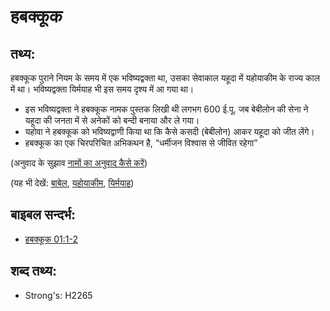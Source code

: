 # हबक्कूक #

## तथ्य: ##

हबक्कूक पुराने नियम के समय में एक भविष्यद्वक्ता था, उसका सेवाकाल यहूदा में यहोयाकीम के राज्य काल में था। भविष्यद्वक्ता यिर्मयाह भी इस समय दृश्य में आ गया था।

* इस भविष्यद्वक्ता ने हबक्कूक नामक पुस्तक लिखी थी लगभग 600 ई.पू. जब बेबीलोन की सेना ने यहूदा की जनता में से अनेकों को बन्दी बनाया और ले गया।
* यहोवा ने हबक्कूक को भविष्यद्वाणी किया था कि कैसे कसदी (बेबीलोन) आकर यहूदा को जीत लेंगे।
* हबक्कूक का एक चिरपरिचित अभिकथन है, “धर्मीजन विश्वास से जीवित रहेगा”

(अनुवाद के सुझाव [नामों का अनुवाद कैसे करें](rc://hi/ta/man/translate/translate-names))

(यह भी देखें: [बाबेल](../names/babylon.md), [यहोयाकीम](../names/jehoiakim.md), [यिर्मयाह](../names/jeremiah.md))

## बाइबल सन्दर्भ: ##

* [हबक्कूक 01:1-2](rc://hi/tn/help/hab/01/01)

## शब्द तथ्य: ##

* Strong's: H2265
